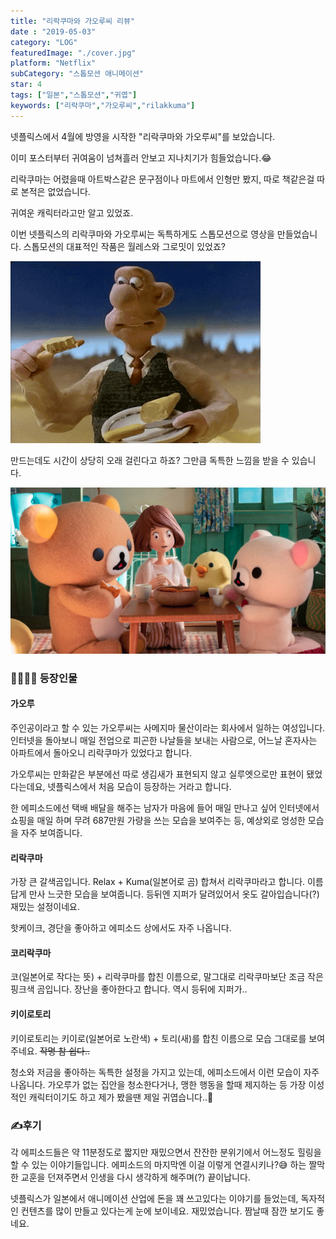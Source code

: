 ```yaml
---
title: "리락쿠마와 가오루씨 리뷰"
date : "2019-05-03"
category: "LOG"
featuredImage: "./cover.jpg"
platform: "Netflix"
subCategory: "스톱모션 애니메이션"
star: 4
tags: ["일본","스톱모션","귀엽"]
keywords: ["리락쿠마","가오루씨","rilakkuma"]
---
```


넷플릭스에서 4월에 방영을 시작한 "리락쿠마와 가오루씨"를 보았습니다.

이미 포스터부터 귀여움이 넘쳐흘러 안보고 지나치기가 힘들었습니다.😂

리락쿠마는 어렸을때 아트박스같은 문구점이나 마트에서 인형만 봤지, 따로 책같은걸 따로 본적은 없었습니다.

귀여운 캐릭터라고만 알고 있었죠.

이번 넷플릭스의 리락쿠마와 가오루씨는 독특하게도 스톱모션으로 영상을 만들었습니다. 스톱모션의 대표적인 작품은 월레스와 그로밋이 있었죠?

![달 치즈맛은 언제 느낄수 있을까?](./photo2.gif)

만드는데도 시간이 상당히 오래 걸린다고 하죠? 그만큼 독특한 느낌을 받을 수 있습니다.

![등장인물](./photo1.png "왼쪽부터 리락쿠마, 가오루씨, 키이로토리, 코리락쿠마")

### 👨‍👩‍👧‍👦 등장인물

#### 가오루

주인공이라고 할 수 있는 가오루씨는 사메지마 물산이라는 회사에서 일하는 여성입니다. 인터넷을 돌아보니 매일 전업으로 피곤한 나날들을 보내는 사람으로, 어느날 혼자사는 아파트에서 돌아오니 리락쿠마가 있었다고 합니다.

가오루씨는 만화같은 부분에선 따로 생김새가 표현되지 않고 실루엣으로만 표현이 됐었다는데요, 넷플릭스에서 처음 모습이 등장하는 거라고 합니다.

한 에피소드에선 택배 배달을 해주는 남자가 마음에 들어 매일 만나고 싶어 인터넷에서 쇼핑을 매일 하며 무려 687만원 가량을 쓰는 모습을 보여주는 등, 예상외로 엉성한 모습을 자주 보여줍니다.

#### 리락쿠마

가장 큰 갈색곰입니다. Relax + Kuma(일본어로 곰) 합쳐서 리락쿠마라고 합니다. 이름답게 만사 느긋한 모습을 보여줍니다. 등뒤엔 지퍼가 달려있어서 옷도 갈아입습니다(?) 재밌는 설정이네요.

핫케이크, 경단을 좋아하고 에피소드 상에서도 자주 나옵니다.

#### 코리락쿠마

코(일본어로 작다는 뜻) + 리락쿠마를 합친 이름으로, 말그대로 리락쿠마보단 조금 작은 핑크색 곰입니다. 장난을 좋아한다고 합니다. 역시 등뒤에 지퍼가..

#### 키이로토리

키이로토리는 키이로(일본어로 노란색) + 토리(새)를 합친 이름으로 모습 그대로를 보여주네요. ~~작명 참 쉽다..~~

청소와 저금을 좋아하는 독특한 설정을 가지고 있는데, 에피소드에서 이런 모습이 자주 나옵니다. 가오루가 없는 집안을 청소한다거나, 맹한 행동을 할때 제지하는 등 가장 이성적인 캐릭터이기도 하고 제가 봤을땐 제일 귀엽습니다..🐥

### ✍후기

각 에피소드들은 약 11분정도로 짧지만 재밌으면서 잔잔한 분위기에서 어느정도 힐링을 할 수 있는 이야기들입니다. 에피소드의 마지막엔 이걸 이렇게 연결시키나?😅 하는 짤막한 교훈을 던져주면서 인생을 다시 생각하게 해주며(?) 끝이납니다.

넷플릭스가 일본에서 애니메이션 산업에 돈을 꽤 쓰고있다는 이야기를 들었는데, 독자적인 컨텐츠를 많이 만들고 있다는게 눈에 보이네요. 재밌었습니다. 짬날때 잠깐 보기도 좋네요.